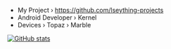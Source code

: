 
* My Project › https://github.com/lseything-projects
* Android Developer › Kernel
* Devices › Topaz › Marble
<!-- https://github.com/anuraghazra/github-readme-stats -->
[![GitHub stats](https://vercel-github-readme-stats-xi.vercel.app/api?username=chickendrop89&show_icons=true&disable_animations=true&hide_title=true&hide=contribs&theme=transparent&hide_border=true&text_color=e4e4e4&icon_color=ffffff&ring_color=ffffff&include_all_commits=true)](https://github.com/Lseything?tab=repositories)